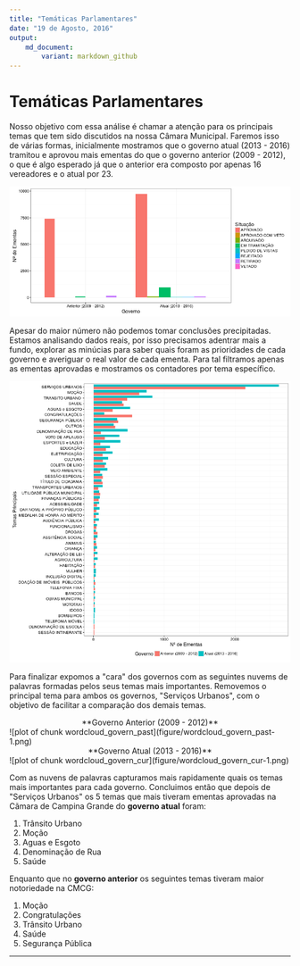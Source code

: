 ```yaml
---
title: "Temáticas Parlamentares"
date: "19 de Agosto, 2016"
output: 
    md_document:
        variant: markdown_github
---
```




# Temáticas Parlamentares

Nosso objetivo com essa análise é chamar a atenção para os principais temas que tem sido discutidos na nossa Câmara Municipal. Faremos isso de várias formas, inicialmente mostramos que o governo atual (2013 - 2016) tramitou e aprovou mais ementas do que o governo anterior (2009 - 2012), o que é algo esperado já que o anterior era composto por apenas 16 vereadores e o atual por 23. 

![plot of chunk ementas_per_govern](figure/ementas_per_govern-1.png)

Apesar do maior número não podemos tomar conclusões precipitadas. Estamos analisando dados reais, por isso precisamos adentrar mais a fundo, explorar as minúcias para saber quais foram as prioridades de cada governo e averiguar o real valor de cada ementa. Para tal filtramos apenas as ementas aprovadas e mostramos os contadores por tema específico.

![plot of chunk theme_per_govern](figure/theme_per_govern-1.png)

Para finalizar expomos a "cara" dos governos com as seguintes nuvems de palavras formadas pelos seus temas mais importantes. Removemos o principal tema para ambos os governos, "Serviços Urbanos", com o objetivo de facilitar a comparação dos demais temas.

<center>**Governo Anterior (2009 - 2012)**</center>
![plot of chunk wordcloud_govern_past](figure/wordcloud_govern_past-1.png)

<center>**Governo Atual (2013 - 2016)**</center>
![plot of chunk wordcloud_govern_cur](figure/wordcloud_govern_cur-1.png)

Com as nuvens de palavras capturamos mais rapidamente quais os temas mais importantes para cada governo. Concluimos então que depois de "Serviços Urbanos" os 5 temas que mais tiveram ementas aprovadas na Cãmara de Campina Grande do **governo atual** foram: 

1. Trânsito Urbano
2. Moção
3. Aguas e Esgoto
4. Denominação de Rua
5. Saúde

Enquanto que no **governo anterior** os seguintes temas tiveram maior notoriedade na CMCG: 

1. Moção
2. Congratulações
3. Trânsito Urbano
4. Saúde
5. Segurança Pública

---
